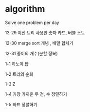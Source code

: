 # algorithm
Solve one problem per day

12-29
이진 트리 사용한 숫자 카드,
버블 소트 

12-30
merge sort 개념 , 배열 합치기

12-31
종이의 개수(분할 정복)

1-1
하노이 탑 

1-2
트리의 순회

1-3
Z

1-4
가장 가까운 두 점,  수 정렬하기

1-5
좌표 정렬하기

